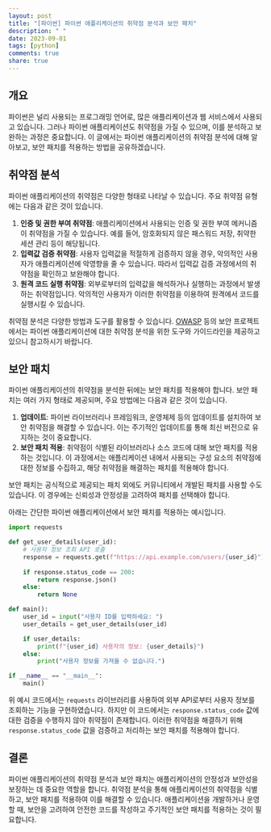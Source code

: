 ```yaml
---
layout: post
title: "[파이썬] 파이썬 애플리케이션의 취약점 분석과 보안 패치"
description: " "
date: 2023-09-01
tags: [python]
comments: true
share: true
---
```


## 개요
파이썬은 널리 사용되는 프로그래밍 언어로, 많은 애플리케이션과 웹 서비스에서 사용되고 있습니다. 그러나 파이썬 애플리케이션도 취약점을 가질 수 있으며, 이를 분석하고 보완하는 과정은 중요합니다. 이 글에서는 파이썬 애플리케이션의 취약점 분석에 대해 알아보고, 보안 패치를 적용하는 방법을 공유하겠습니다.

## 취약점 분석
파이썬 애플리케이션의 취약점은 다양한 형태로 나타날 수 있습니다. 주요 취약점 유형에는 다음과 같은 것이 있습니다.

1. **인증 및 권한 부여 취약점**: 애플리케이션에서 사용되는 인증 및 권한 부여 메커니즘이 취약점을 가질 수 있습니다. 예를 들어, 암호화되지 않은 패스워드 저장, 취약한 세션 관리 등이 해당됩니다.
2. **입력값 검증 취약점**: 사용자 입력값을 적절하게 검증하지 않을 경우, 악의적인 사용자가 애플리케이션에 악영향을 줄 수 있습니다. 따라서 입력값 검증 과정에서의 취약점을 확인하고 보완해야 합니다.
3. **원격 코드 실행 취약점**: 외부로부터의 입력값을 해석하거나 실행하는 과정에서 발생하는 취약점입니다. 악의적인 사용자가 이러한 취약점을 이용하여 원격에서 코드를 실행시킬 수 있습니다.

취약점 분석은 다양한 방법과 도구를 활용할 수 있습니다. [OWASP](https://owasp.org/) 등의 보안 프로젝트에서는 파이썬 애플리케이션에 대한 취약점 분석을 위한 도구와 가이드라인을 제공하고 있으니 참고하시기 바랍니다.

## 보안 패치
파이썬 애플리케이션의 취약점을 분석한 뒤에는 보안 패치를 적용해야 합니다. 보안 패치는 여러 가지 형태로 제공되며, 주요 방법에는 다음과 같은 것이 있습니다.

1. **업데이트**: 파이썬 라이브러리나 프레임워크, 운영체제 등의 업데이트를 설치하여 보안 취약점을 해결할 수 있습니다. 이는 주기적인 업데이트를 통해 최신 버전으로 유지하는 것이 중요합니다.
2. **보안 패치 적용**: 취약점이 식별된 라이브러리나 소스 코드에 대해 보안 패치를 적용하는 것입니다. 이 과정에서는 애플리케이션 내에서 사용되는 구성 요소의 취약점에 대한 정보를 수집하고, 해당 취약점을 해결하는 패치를 적용해야 합니다.

보안 패치는 공식적으로 제공되는 패치 외에도 커뮤니티에서 개발된 패치를 사용할 수도 있습니다. 이 경우에는 신뢰성과 안정성을 고려하여 패치를 선택해야 합니다.

아래는 간단한 파이썬 애플리케이션에서 보안 패치를 적용하는 예시입니다.

```python
import requests

def get_user_details(user_id):
    # 사용자 정보 조회 API 호출
    response = requests.get(f"https://api.example.com/users/{user_id}")
    
    if response.status_code == 200:
        return response.json()
    else:
        return None

def main():
    user_id = input("사용자 ID를 입력하세요: ")
    user_details = get_user_details(user_id)

    if user_details:
        print(f"{user_id} 사용자의 정보: {user_details}")
    else:
        print("사용자 정보를 가져올 수 없습니다.")

if __name__ == "__main__":
    main()
```

위 예시 코드에서는 `requests` 라이브러리를 사용하여 외부 API로부터 사용자 정보를 조회하는 기능을 구현하였습니다. 하지만 이 코드에서는 `response.status_code` 값에 대한 검증을 수행하지 않아 취약점이 존재합니다. 이러한 취약점을 해결하기 위해 `response.status_code` 값을 검증하고 처리하는 보안 패치를 적용해야 합니다.

## 결론
파이썬 애플리케이션의 취약점 분석과 보안 패치는 애플리케이션의 안정성과 보안성을 보장하는 데 중요한 역할을 합니다. 취약점 분석을 통해 애플리케이션의 취약점을 식별하고, 보안 패치를 적용하여 이를 해결할 수 있습니다. 애플리케이션을 개발하거나 운영할 때, 보안을 고려하여 안전한 코드를 작성하고 주기적인 보안 패치를 적용하는 것이 필요합니다.